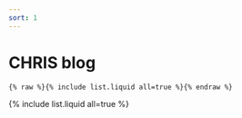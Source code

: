 ```yaml
---
sort: 1
---
```


# CHRIS blog

```
{% raw %}{% include list.liquid all=true %}{% endraw %}
```

{% include list.liquid all=true %}
